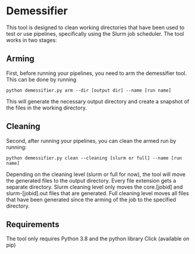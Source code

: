 # Demessifier
This tool is designed to clean working directories that have been used to test or use pipelines, specifically using the Slurm job scheduler. The tool works in two stages:
## Arming
First, before running your pipelines, you need to arm the demessifier tool. This can be done by running
```
python demessifier.py arm --dir [output dir] --name [run name]
```
This will generate the necessary output directory and create a snapshot of the files in the working directory.

## Cleaning
Second, after running your pipelines, you can clean the armed run by running:
```
python demessifier.py clean --cleaning [slurm or full] --name [run name]
```
Depending on the cleaning level (slurm or full for now), the tool will move the generated files to the output directory. Every file extension gets a separate directory.
Slurm cleaning level only moves the core.[jobid] and slurm-[jobid].out files that are generated. Full cleaning level moves all files that have been generated since the arming of the job to the specified directory.

## Requirements
The tool only requires Python 3.8 and the python library Click (available on pip)
 

